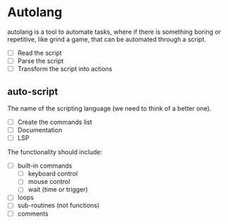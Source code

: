 # Autolang

autolang is a tool to automate tasks, where if there is something boring or repetitive, like grind a game, that can be automated through a script.

- [ ] Read the script
- [ ] Parse the script
- [ ] Transform the script into actions

## auto-script

The name of the scripting language (we need to think of a better one).

- [ ] Create the commands list
- [ ] Documentation
- [ ] LSP

The functionality should include:

- [ ] built-in commands
    - [ ] keyboard control
    - [ ] mouse control
    - [ ] wait (time or trigger)
- [ ] loops
- [ ] sub-routines (not functions)
- [ ] comments
